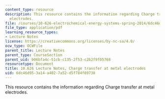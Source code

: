 ```yaml
---
content_type: resource
description: This resource contains the information regarding Charge transfer at metal
  electrodes.
file: /courses/10-626-electrochemical-energy-systems-spring-2014/6dc46d953a14a4027a52d5f784f89738_MIT10_626S14_Lec24.pdf
file_type: application/pdf
learning_resource_types:
- Lecture Notes
license: https://creativecommons.org/licenses/by-nc-sa/4.0/
ocw_type: OCWFile
parent_title: Lecture Notes
parent_type: CourseSection
parent_uid: b06bfa4c-51cb-c135-2f53-c2b2f9f05768
resourcetype: Document
title: 10.626 Lecture Notes, Charge transfer at metal electrodes
uid: 6dc46d95-3a14-a402-7a52-d5f784f89738
---
```

This resource contains the information regarding Charge transfer at metal electrodes.